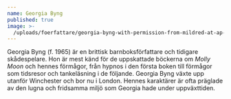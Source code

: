 ```yaml
---
name: Georgia Byng
published: true
image: >-
  /uploads/foerfattare/georgia-byng-with-permission-from-mildred-at-ap-watt-5-dec-2013.jpg
---
```

Georgia Byng (f. 1965) är en brittisk barnboksförfattare och tidigare skådespelare. Hon är mest känd för de uppskattade böckerna om _Molly Moon_ och hennes förmågor, från hypnos i den första boken till förmågor som tidsresor och tankeläsning i de följande. Georgia Byng växte upp utanför Winchester och bor nu i London. Hennes karaktärer är ofta präglade av den lugna och fridsamma miljö som Georgia hade under uppväxttiden.
